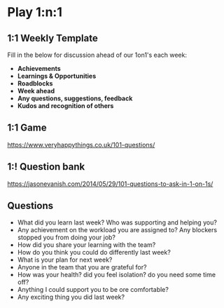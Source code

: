 # Play 1:n:1

## 1:1 Weekly Template
Fill in the below for discussion ahead of our 1on1's each week:
- **Achievements** 
- **Learnings & Opportunities**
- **Roadblocks**
- **Week ahead**
- **Any questions, suggestions, feedback** 
- **Kudos and recognition of others**

## 1:1 Game
https://www.veryhappythings.co.uk/101-questions/

## 1:! Question bank
https://jasonevanish.com/2014/05/29/101-questions-to-ask-in-1-on-1s/

## Questions
- What did you learn last week? Who was supporting and helping you?
- Any achievement on the workload you are assigned to? Any blockers stopped you from doing your job?
- How did you share your learning with the team?
- How do you think you could do differently last week?
- What is your plan for next week?
- Anyone in the team that you are grateful for?
- How was your health? did you feel isolation? do you need some time off?
- Anything I could support you to be ore comfortable?
- Any exciting thing you did last week?